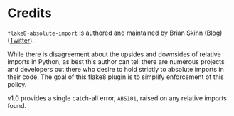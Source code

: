 Credits
=======

`flake8-absolute-import` is authored and maintained by Brian Skinn ([Blog](https://bskinn.github.io)) ([Twitter](https://twitter.com/btskinn)).

While there is disagreement about the upsides and downsides of relative imports in Python, as best this author can tell there are numerous projects and developers out there who desire to hold strictly to absolute imports in their code. The goal of this flake8 plugin is to simplify enforcement of this policy.

v1.0 provides a single catch-all error, `ABS101`, raised on any relative imports found.
